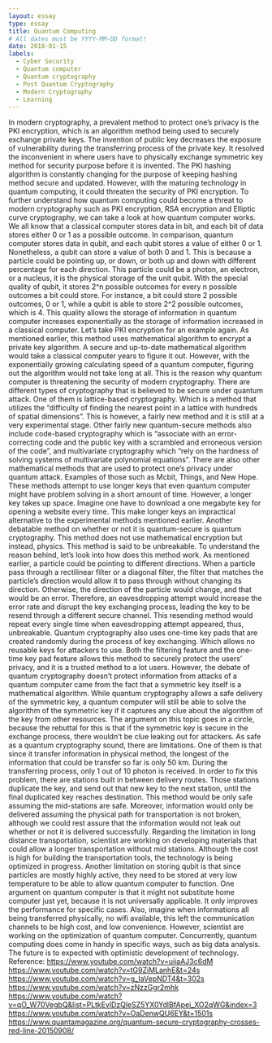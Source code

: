 ```yaml
---
layout: essay
type: essay
title: Quantum Computing
# All dates must be YYYY-MM-DD format!
date: 2018-01-15
labels:
  - Cyber Security
  - Quantum computer
  - Quantum cryptography
  - Post Quantum Cryptography
  - Modern Cryptography
  - Learning
---
```


In modern cryptography, a prevalent method to protect one’s privacy is the PKI encryption, which is an algorithm method being used to securely exchange private keys. The invention of public key decreases the exposure of vulnerability during the transferring process of the private key. It resolved the inconvenient in where users have to physically exchange symmetric key method for security purpose before it is invented. The PKI hashing algorithm is constantly changing for the purpose of keeping hashing method secure and updated. However, with the maturing technology in quantum computing, it could threaten the security of PKI encryption.
To further understand how quantum computing could become a threat to modern cryptography such as PKI encryption, RSA encryption and Elliptic curve cryptography, we can take a look at how quantum computer works.
We all know that a classical computer stores data in bit, and each bit of data stores either 0 or 1 as a possible outcome. In comparison, quantum computer stores data in qubit, and each qubit stores a value of either 0 or 1. Nonetheless, a qubit can store a value of both 0 and 1. This is because a particle could be pointing up, or down, or both up and down with different percentage for each direction. This particle could be a photon, an electron, or a nucleus, it is the physical storage of the unit qubit. With the special quality of qubit, it stores 2^n possible outcomes for every n possible outcomes a bit could store. For instance, a bit could store 2 possible outcomes, 0 or 1, while a qubit is able to store 2^2 possible outcomes, which is 4. This quality allows the storage of information in quantum computer increases exponentially as the storage of information increased in a classical computer.
Let’s take PKI encryption for an example again. As mentioned earlier, this method uses mathematical algorithm to encrypt a private key algorithm. A secure and up-to-date mathematical algorithm would take a classical computer years to figure it out. However, with the exponentially growing calculating speed of a quantum computer, figuring out the algorithm would not take long at all. This is the reason why quantum computer is threatening the security of modern cryptography. 
There are different types of cryptography that is believed to be secure under quantum attack. One of them is lattice-based cryptography. Which is a method that utilizes the “difficulty of finding the nearest point in a lattice with hundreds of spatial dimensions”. This is however, a fairly new method and it is still at a very experimental stage. Other fairly new quantum-secure methods also include code-based cryptography which is “associate with an error-correcting code and the public key with a scrambled and erroneous version of the code”, and multivariate cryptography which “rely on the hardness of solving systems of multivariate polynomial equations”. 
There are also other mathematical methods that are used to protect one’s privacy under quantum attack. Examples of those such as Mcbit, Things, and New Hope. These methods attempt to use longer keys that even quantum computer might have problem solving in a short amount of time. However, a longer key takes up space. Imagine one have to download a one megabyte key for opening a website every time. This make longer keys an impractical alternative to the experimental methods mentioned earlier. 
Another debatable method on whether or not it is quantum-secure is quantum cryptography. This method does not use mathematical encryption but instead, physics. This method is said to be unbreakable. To understand the reason behind, let’s look into how does this method work.
As mentioned earlier, a particle could be pointing to different directions. When a particle pass through a rectilinear filter or a diagonal filter, the filter that matches the particle’s direction would allow it to pass through without changing its direction. Otherwise, the direction of the particle would change, and that would be an error. Therefore, an eavesdropping attempt would increase the error rate and disrupt the key exchanging process, leading the key to be resend through a different secure channel. This resending method would repeat every single time when eavesdropping attempt appeared, thus, unbreakable.
Quantum cryptography also uses one-time key pads that are created randomly during the process of key exchanging. Which allows no reusable keys for attackers to use. Both the filtering feature and the one-time key pad feature allows this method to securely protect the users’ privacy, and it is a trusted method to a lot users. However, the debate of quantum cryptography doesn’t protect information from attacks of a quantum computer came from the fact that a symmetric key itself is a mathematical algorithm. While quantum cryptography allows a safe delivery of the symmetric key,  a quantum computer will still be able to solve the algorithm of the symmetric key if it captures any clue about the algorithm of the key from other resources. The argument on this topic goes in a circle, because the rebuttal for this is that if the symmetric key is secure in the exchange process, there wouldn’t be clue leaking out for attackers.
As safe as a quantum cryptography sound, there are limitations. One of them is that since it transfer information in physical method, the longest of the information that could be transfer so far is only 50 km. During the transferring process, only 1 out of 10 photon is received. In order to fix this problem, there are stations built in between delivery routes. Those stations duplicate the key, and send out that new key to the next station, until the final duplicated key reaches destination. This method would be only safe assuming the mid-stations are safe. Moreover, information would only be delivered assuming the physical path for transportation is not broken, although we could rest assure that the information would not leak out whether or not it is delivered successfully. Regarding the limitation in long distance transportation, scientist are working on developing materials that could allow a longer transportation without mid stations. Although the cost is high for building the transportation tools, the technology is being optimized in progress. Another limitation on storing qubit is that since particles are mostly highly active, they need to be stored at very low temperature to be able to allow quantum computer to function. 
One argument on quantum computer is that it might not substitute home computer just yet, because it is not universally applicable. It only improves the performance for specific cases. Also, imagine when informations all being transferred physically, no wifi available, this left the communication channels to be high cost, and low convenience. However, scientist are working on the optimization of quantum computer. Concurrently, quantum computing does come in handy in specific ways, such as big data analysis. The future is to expected with optimistic development of technology.
Reference:
https://www.youtube.com/watch?v=uiiaAJ3c6dM
https://www.youtube.com/watch?v=tG9ZiMLanhE&t=24s
https://www.youtube.com/watch?v=g_IaVepNDT4&t=302s
https://www.youtube.com/watch?v=zNzzGgr2mhk
https://www.youtube.com/watch?v=qO_W70VegbQ&list=PLtkEvlDzQleSZ5YX0YdlBfApei_XO2qWG&index=3
https://www.youtube.com/watch?v=OaDenwQU6EY&t=1501s
https://www.quantamagazine.org/quantum-secure-cryptography-crosses-red-line-20150908/
